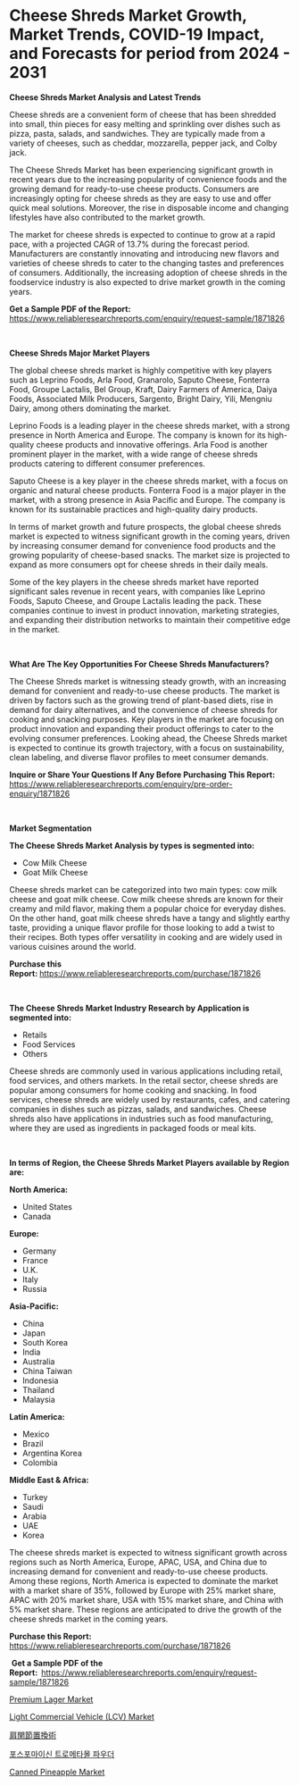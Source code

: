 <p><h1>Cheese Shreds Market Growth, Market Trends, COVID-19 Impact, and Forecasts for period from 2024 - 2031</h1></p><p><strong>Cheese Shreds Market Analysis and Latest Trends</strong></p>
<p><p>Cheese shreds are a convenient form of cheese that has been shredded into small, thin pieces for easy melting and sprinkling over dishes such as pizza, pasta, salads, and sandwiches. They are typically made from a variety of cheeses, such as cheddar, mozzarella, pepper jack, and Colby jack.</p><p>The Cheese Shreds Market has been experiencing significant growth in recent years due to the increasing popularity of convenience foods and the growing demand for ready-to-use cheese products. Consumers are increasingly opting for cheese shreds as they are easy to use and offer quick meal solutions. Moreover, the rise in disposable income and changing lifestyles have also contributed to the market growth.</p><p>The market for cheese shreds is expected to continue to grow at a rapid pace, with a projected CAGR of 13.7% during the forecast period. Manufacturers are constantly innovating and introducing new flavors and varieties of cheese shreds to cater to the changing tastes and preferences of consumers. Additionally, the increasing adoption of cheese shreds in the foodservice industry is also expected to drive market growth in the coming years.</p></p>
<p><strong>Get a Sample PDF of the Report:&nbsp;</strong> <a href="https://www.reliableresearchreports.com/enquiry/request-sample/1871826">https://www.reliableresearchreports.com/enquiry/request-sample/1871826</a></p>
<p>&nbsp;</p>
<p><strong>Cheese Shreds Major Market Players</strong></p>
<p><p>The global cheese shreds market is highly competitive with key players such as Leprino Foods, Arla Food, Granarolo, Saputo Cheese, Fonterra Food, Groupe Lactalis, Bel Group, Kraft, Dairy Farmers of America, Daiya Foods, Associated Milk Producers, Sargento, Bright Dairy, Yili, Mengniu Dairy, among others dominating the market.</p><p>Leprino Foods is a leading player in the cheese shreds market, with a strong presence in North America and Europe. The company is known for its high-quality cheese products and innovative offerings. Arla Food is another prominent player in the market, with a wide range of cheese shreds products catering to different consumer preferences.</p><p>Saputo Cheese is a key player in the cheese shreds market, with a focus on organic and natural cheese products. Fonterra Food is a major player in the market, with a strong presence in Asia Pacific and Europe. The company is known for its sustainable practices and high-quality dairy products.</p><p>In terms of market growth and future prospects, the global cheese shreds market is expected to witness significant growth in the coming years, driven by increasing consumer demand for convenience food products and the growing popularity of cheese-based snacks. The market size is projected to expand as more consumers opt for cheese shreds in their daily meals.</p><p>Some of the key players in the cheese shreds market have reported significant sales revenue in recent years, with companies like Leprino Foods, Saputo Cheese, and Groupe Lactalis leading the pack. These companies continue to invest in product innovation, marketing strategies, and expanding their distribution networks to maintain their competitive edge in the market.</p></p>
<p>&nbsp;</p>
<p><strong>What Are The Key Opportunities For Cheese Shreds Manufacturers?</strong></p>
<p><p>The Cheese Shreds market is witnessing steady growth, with an increasing demand for convenient and ready-to-use cheese products. The market is driven by factors such as the growing trend of plant-based diets, rise in demand for dairy alternatives, and the convenience of cheese shreds for cooking and snacking purposes. Key players in the market are focusing on product innovation and expanding their product offerings to cater to the evolving consumer preferences. Looking ahead, the Cheese Shreds market is expected to continue its growth trajectory, with a focus on sustainability, clean labeling, and diverse flavor profiles to meet consumer demands.</p></p>
<p><strong>Inquire or Share Your Questions If Any Before Purchasing This Report:</strong> <a href="https://www.reliableresearchreports.com/enquiry/pre-order-enquiry/1871826">https://www.reliableresearchreports.com/enquiry/pre-order-enquiry/1871826</a></p>
<p>&nbsp;</p>
<p><strong>Market Segmentation</strong></p>
<p><strong>The Cheese Shreds Market Analysis by types is segmented into:</strong></p>
<p><ul><li>Cow Milk Cheese</li><li>Goat Milk Cheese</li></ul></p>
<p><p>Cheese shreds market can be categorized into two main types: cow milk cheese and goat milk cheese. Cow milk cheese shreds are known for their creamy and mild flavor, making them a popular choice for everyday dishes. On the other hand, goat milk cheese shreds have a tangy and slightly earthy taste, providing a unique flavor profile for those looking to add a twist to their recipes. Both types offer versatility in cooking and are widely used in various cuisines around the world.</p></p>
<p><strong>Purchase this Report:&nbsp;</strong><a href="https://www.reliableresearchreports.com/purchase/1871826">https://www.reliableresearchreports.com/purchase/1871826</a></p>
<p>&nbsp;</p>
<p><strong>The Cheese Shreds Market Industry Research by Application is segmented into:</strong></p>
<p><ul><li>Retails</li><li>Food Services</li><li>Others</li></ul></p>
<p><p>Cheese shreds are commonly used in various applications including retail, food services, and others markets. In the retail sector, cheese shreds are popular among consumers for home cooking and snacking. In food services, cheese shreds are widely used by restaurants, cafes, and catering companies in dishes such as pizzas, salads, and sandwiches. Cheese shreds also have applications in industries such as food manufacturing, where they are used as ingredients in packaged foods or meal kits.</p></p>
<p>&nbsp;</p>
<p><strong>In terms of Region, the Cheese Shreds Market Players available by Region are:</strong></p>
<p>
    <p> <strong> North America: </strong>
        <ul>
            <li>United States</li>
            <li>Canada</li>
        </ul>
        </p> 
    <p> <strong> Europe: </strong>
        <ul>
            <li>Germany</li>
            <li>France</li>
            <li>U.K.</li>
            <li>Italy</li>
            <li>Russia</li>
        </ul>
        </p> 
    <p> <strong> Asia-Pacific: </strong>
        <ul>
            <li>China</li>
            <li>Japan</li>
            <li>South Korea</li>
            <li>India</li>
            <li>Australia</li>
            <li>China Taiwan</li>
            <li>Indonesia</li>
            <li>Thailand</li>
            <li>Malaysia</li>
        </ul>
        </p> 
    <p> <strong> Latin America: </strong>
        <ul>
            <li>Mexico</li>
            <li>Brazil</li>
            <li>Argentina Korea</li>
            <li>Colombia</li>
        </ul>
        </p> 
    <p> <strong> Middle East & Africa: </strong>
        <ul>
            <li>Turkey</li>
            <li>Saudi</li>
            <li>Arabia</li>
            <li>UAE</li>
            <li>Korea</li>
        </ul>
    </p>
    </p>
<p><p>The cheese shreds market is expected to witness significant growth across regions such as North America, Europe, APAC, USA, and China due to increasing demand for convenient and ready-to-use cheese products. Among these regions, North America is expected to dominate the market with a market share of 35%, followed by Europe with 25% market share, APAC with 20% market share, USA with 15% market share, and China with 5% market share. These regions are anticipated to drive the growth of the cheese shreds market in the coming years.</p></p>
<p><strong>Purchase this Report: </strong><a href="https://www.reliableresearchreports.com/purchase/1871826">https://www.reliableresearchreports.com/purchase/1871826</a></p>
<p>&nbsp;<strong>Get a Sample PDF of the Report:&nbsp;&nbsp;</strong><a href="https://www.reliableresearchreports.com/enquiry/request-sample/1871826">https://www.reliableresearchreports.com/enquiry/request-sample/1871826</a></p>
<p><strong></strong></p>
<p><p><a href="https://github.com/changoleonlaverguenzanoexiste/Market-Research-Report-List-2/blob/main/premium-lager-market.md">Premium Lager Market</a></p><p><a href="https://issuu.com/reportprime-2/docs/light-commercial-vehicle-lcv-market-size-2030.pptx">Light Commercial Vehicle (LCV) Market</a></p><p><a href="https://github.com/luffiazaza/Market-Research-Report-List-1/blob/main/210467517643.md">肩関節置換術</a></p><p><a href="https://github.com/PhilToryphy7876567/Market-Research-Report-List-1/blob/main/390233716230.md">포스포마이신 트로메타몰 파우더</a></p><p><a href="https://github.com/dimitrishawkinswaynenp91rgz/Market-Research-Report-List-2/blob/main/canned-pineapple-market.md">Canned Pineapple Market</a></p></p>